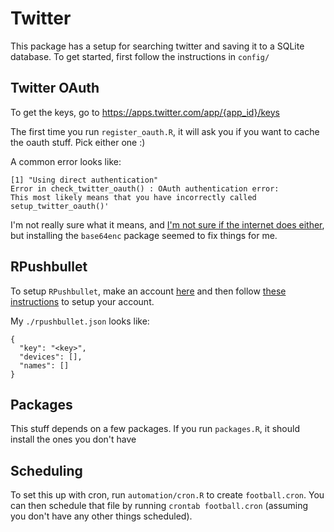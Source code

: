 # Twitter

This package has a setup for searching twitter and saving it to a SQLite database.  To get started, first follow the instructions in `config/`

## Twitter OAuth
To get the keys, go to https://apps.twitter.com/app/{app_id}/keys

The first time you run `register_oauth.R`, it will ask you if you want to cache the oauth stuff.  Pick either one :)

A common error looks like:
```
[1] "Using direct authentication"
Error in check_twitter_oauth() : OAuth authentication error:
This most likely means that you have incorrectly called setup_twitter_oauth()'
```

I'm not really sure what it means, and [I'm not sure if the internet does either](https://github.com/geoffjentry/twitteR/issues/74), but installing the `base64enc` package seemed to fix things for me.


## RPushbullet
To setup `RPushbullet`, make an account [here](https://www.pushbullet.com/) and then follow [these instructions](https://github.com/eddelbuettel/rpushbullet#initialization) to setup your account. 

My `./rpushbullet.json` looks like:
```
{
  "key": "<key>",
  "devices": [],
  "names": []
}
```


## Packages
This stuff depends on a few packages. If you run `packages.R`, it should install the ones you don't have


## Scheduling
To set this up with cron, run `automation/cron.R` to create `football.cron`. You can then schedule that file by running `crontab football.cron` (assuming you don't have any other things scheduled).

